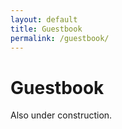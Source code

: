 ```yaml
---
layout: default
title: Guestbook
permalink: /guestbook/
---
```


# Guestbook

Also under construction.